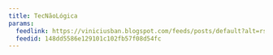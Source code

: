 ```yaml
---
title: TecNãoLógica
params:
  feedlink: https://viniciusban.blogspot.com/feeds/posts/default?alt=rss
  feedid: 148dd5586e129101c102fb57f08d54fc
---
```

